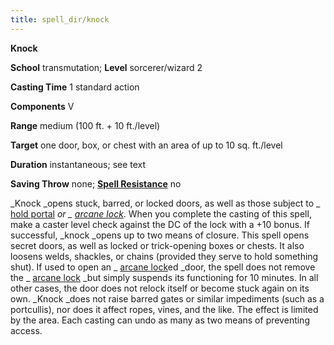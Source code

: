 ```yaml
---
title: spell_dir/knock
---
```

 **Knock**

**School** transmutation; **Level** sorcerer/wizard 2

**Casting Time** 1 standard action

**Components** V

**Range** medium (100 ft. + 10 ft./level)

**Target** one door, box, or chest with an area of up to 10 sq. ft./level

**Duration** instantaneous; see text

**Saving Throw** none; **[Spell Resistance](../glossary#_spell-resistance)** no

_Knock _opens stuck, barred, or locked doors, as well as those subject to _ [hold portal](holdPortal#_hold-portal) _or _ [arcane lock](arcaneLock#_arcane-lock)_. When you complete the casting of this spell, make a caster level check against the DC of the lock with a +10 bonus. If successful, _knock _opens up to two means of closure. This spell opens secret doors, as well as locked or trick-opening boxes or chests. It also loosens welds, shackles, or chains (provided they serve to hold something shut). If used to open an _ [arcane lock](arcaneLock#_arcane-lock)ed _door, the spell does not remove the _ [arcane lock](arcaneLock#_arcane-lock) _but simply suspends its functioning for 10 minutes. In all other cases, the door does not relock itself or become stuck again on its own. _Knock _does not raise barred gates or similar impediments (such as a portcullis), nor does it affect ropes, vines, and the like. The effect is limited by the area. Each casting can undo as many as two means of preventing access.


